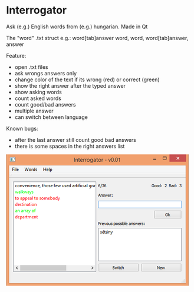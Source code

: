 # Interrogator
Ask (e.g.) English words from (e.g.) hungarian. Made in Qt

The "word" .txt struct e.g.:
word[tab]answer
word, word, word[tab]answer, answer

Feature:
- open .txt files
- ask wrongs answers only
- change color of the text if its wrong (red) or correct (green)
- show the right answer after the typed answer
- show asking words
- count asked words
- count good/bad answers
- multiple answer
- can switch between language

Known bugs:
- after the last answer still count good bad answers
- there is some spaces in the right answers list

![alt tag](https://github.com/arcsibo/Interrogator/blob/master/screenshot.png)
